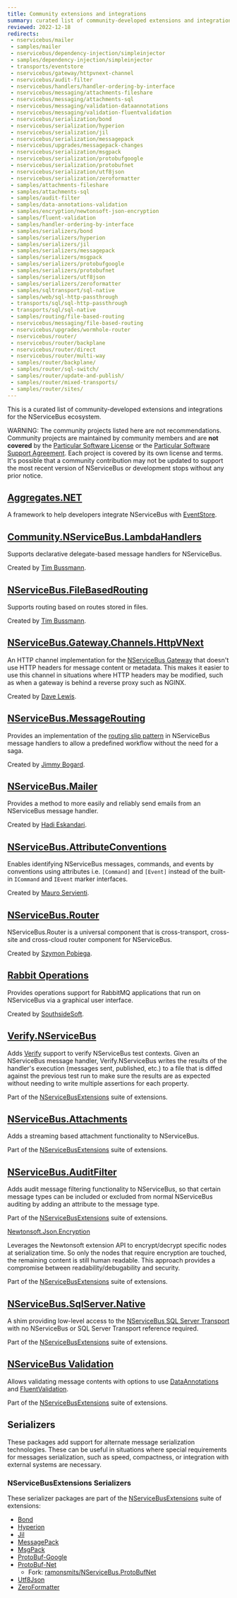 ```yaml
---
title: Community extensions and integrations
summary: curated list of community-developed extensions and integrations for the NServiceBus ecosystem.
reviewed: 2022-12-18
redirects:
 - nservicebus/mailer
 - samples/mailer
 - nservicebus/dependency-injection/simpleinjector
 - samples/dependency-injection/simpleinjector
 - transports/eventstore
 - nservicebus/gateway/httpvnext-channel
 - nservicebus/audit-filter
 - nservicebus/handlers/handler-ordering-by-interface
 - nservicebus/messaging/attachments-fileshare
 - nservicebus/messaging/attachments-sql
 - nservicebus/messaging/validation-dataannotations
 - nservicebus/messaging/validation-fluentvalidation
 - nservicebus/serialization/bond
 - nservicebus/serialization/hyperion
 - nservicebus/serialization/jil
 - nservicebus/serialization/messagepack
 - nservicebus/upgrades/messagepack-changes
 - nservicebus/serialization/msgpack
 - nservicebus/serialization/protobufgoogle
 - nservicebus/serialization/protobufnet
 - nservicebus/serialization/utf8json
 - nservicebus/serialization/zeroformatter
 - samples/attachments-fileshare
 - samples/attachments-sql
 - samples/audit-filter
 - samples/data-annotations-validation
 - samples/encryption/newtonsoft-json-encryption
 - samples/fluent-validation
 - samples/handler-ordering-by-interface
 - samples/serializers/bond
 - samples/serializers/hyperion
 - samples/serializers/jil
 - samples/serializers/messagepack
 - samples/serializers/msgpack
 - samples/serializers/protobufgoogle
 - samples/serializers/protobufnet
 - samples/serializers/utf8json
 - samples/serializers/zeroformatter
 - samples/sqltransport/sql-native
 - samples/web/sql-http-passthrough
 - transports/sql/sql-http-passthrough
 - transports/sql/sql-native
 - samples/routing/file-based-routing
 - nservicebus/messaging/file-based-routing
 - nservicebus/upgrades/wormhole-router
 - nservicebus/router/
 - nservicebus/router/backplane
 - nservicebus/router/direct
 - nservicebus/router/multi-way
 - samples/router/backplane/
 - samples/router/sql-switch/
 - samples/router/update-and-publish/
 - samples/router/mixed-transports/
 - samples/router/sites/
---
```


This is a curated list of community-developed extensions and integrations for the NServiceBus ecosystem.

WARNING: The community projects listed here are not recommendations. Community projects are maintained by community members and are **not covered** by the [Particular Software License](https://particular.net/licensing) or the [Particular Software Support Agreement](https://particular.net/supportagreement). Each project is covered by its own license and terms. It's possible that a community contribution may not be updated to support the most recent version of NServiceBus or development stops without any prior notice.

## [Aggregates.NET](https://github.com/charlessolar/Aggregates.NET)

A framework to help developers integrate NServiceBus with [EventStore](https://github.com/EventStore/EventStore).

## [Community.NServiceBus.LambdaHandlers](https://github.com/timbussmann/Community.NServiceBus.LambdaHandlers)

Supports declarative delegate-based message handlers for NServiceBus.

Created by [Tim Bussmann](https://github.com/timbussmann).

## [NServiceBus.FileBasedRouting](https://github.com/timbussmann/NServiceBus.FileBasedRouting)

Supports routing based on routes stored in files.

Created by [Tim Bussmann](https://github.com/timbussmann).

## [NServiceBus.Gateway.Channels.HttpVNext](https://github.com/welshdave/NServiceBus.Gateway.Channels.HttpVNext)

An HTTP channel implementation for the [NServiceBus Gateway](/nservicebus/gateway/) that doesn't use HTTP headers for message content or metadata. This makes it easier to use this channel in situations where HTTP headers may be modified, such as when a gateway is behind a reverse proxy such as NGINX.

Created by [Dave Lewis](https://www.dllewis.org/).

## [NServiceBus.MessageRouting](https://github.com/jbogard/NServiceBus.MessageRouting)

Provides an implementation of the [routing slip pattern](http://www.enterpriseintegrationpatterns.com/RoutingTable.html) in NServiceBus message handlers to allow a predefined workflow without the need for a saga.

Created by [Jimmy Bogard](https://jimmybogard.com/).

## [NServiceBus.Mailer](https://github.com/HEskandari/NServiceBus.Mailer)

Provides a method to more easily and reliably send emails from an NServiceBus message handler.

Created by [Hadi Eskandari](http://www.seesharpsoftware.com.au/).

## [NServiceBus.AttributeConventions](https://github.com/mauroservienti/NServiceBus.AttributeConventions)

Enables identifying NServiceBus messages, commands, and events by conventions using attributes i.e. `[Command]` and `[Event]` instead of the built-in `ICommand` and `IEvent` marker interfaces.

Created by [Mauro Servienti](https://milestone.topics.it/).

## [NServiceBus.Router](https://github.com/SzymonPobiega/NServiceBus.Router)

NServiceBus.Router is a universal component that is cross-transport, cross-site and cross-cloud router component for NServiceBus.

Created by [Szymon Pobiega](https://simon-says-architecture.com/).

## [Rabbit Operations](http://rabbitoperations.southsidesoft.com/)

Provides operations support for RabbitMQ applications that run on NServiceBus via a graphical user interface.

Created by [SouthsideSoft](http://southsidesoft.com/).

## [Verify.NServiceBus](https://github.com/NServiceBusExtensions/Verify.NServiceBus)

Adds [Verify](https://github.com/VerifyTests/Verify) support to verify NServiceBus test contexts. Given an NServiceBus message handler, Verify.NServiceBus writes the results of the handler's execution (messages sent, published, etc.) to a file that is diffed against the previous test run to make sure the results are as expected without needing to write multiple assertions for each property.

Part of the [NServiceBusExtensions](https://github.com/NServiceBusExtensions) suite of extensions.

## [NServiceBus.Attachments](https://github.com/NServiceBusExtensions/NServiceBus.Attachments)

Adds a streaming based attachment functionality to NServiceBus.

Part of the [NServiceBusExtensions](https://github.com/NServiceBusExtensions) suite of extensions.

## [NServiceBus.AuditFilter](https://github.com/NServiceBusExtensions/NServiceBus.AuditFilter)

Adds audit message filtering functionality to NServiceBus, so that certain message types can be included or excluded from normal NServiceBus auditing by adding an attribute to the message type.

Part of the [NServiceBusExtensions](https://github.com/NServiceBusExtensions) suite of extensions.

[Newtonsoft.Json.Encryption](https://github.com/NServiceBusExtensions/Newtonsoft.Json.Encryption)

Leverages the Newtonsoft extension API to encrypt/decrypt specific nodes at serialization time. So only the nodes that require encryption are touched, the remaining content is still human readable. This approach provides a compromise between readability/debugability and security.

Part of the [NServiceBusExtensions](https://github.com/NServiceBusExtensions) suite of extensions.

## [NServiceBus.SqlServer.Native](https://github.com/NServiceBusExtensions/NServiceBus.Native)

A shim providing low-level access to the [NServiceBus SQL Server Transport](/transports/sql/) with no NServiceBus or SQL Server Transport reference required.

Part of the [NServiceBusExtensions](https://github.com/NServiceBusExtensions) suite of extensions.

## [NServiceBus Validation](https://github.com/NServiceBusExtensions/NServiceBus.Validation)

Allows validating message contents with options to use [DataAnnotations](https://docs.microsoft.com/en-us/dotnet/api/system.componentmodel.dataannotations) and [FluentValidation](https://github.com/JeremySkinner/FluentValidation).

Part of the [NServiceBusExtensions](https://github.com/NServiceBusExtensions) suite of extensions.

## Serializers

These packages add support for alternate message serialization technologies. These can be useful in situations where special requirements for messages serialization, such as speed, compactness, or integration with external systems are necessary.

### NServiceBusExtensions Serializers

These serializer packages are part of the [NServiceBusExtensions](https://github.com/NServiceBusExtensions) suite of extensions:

* [Bond](https://github.com/NServiceBusExtensions/NServiceBus.Bond)
* [Hyperion](https://github.com/NServiceBusExtensions/NServiceBus.Hyperion)
* [Jil](https://github.com/NServiceBusExtensions/NServiceBus.Jil)
* [MessagePack](https://github.com/NServiceBusExtensions/NServiceBus.MessagePack)
* [MsgPack](https://github.com/NServiceBusExtensions/NServiceBus.MsgPack)
* [ProtoBuf-Google](https://github.com/NServiceBusExtensions/NServiceBus.ProtoBufGoogle)
* [ProtoBuf-Net](https://github.com/NServiceBusExtensions/NServiceBus.ProtoBufNet)
  * Fork: [ramonsmits/NServiceBus.ProtoBufNet](https://github.com/ramonsmits/NServiceBus.ProtoBufNet)
* [Utf8Json](https://github.com/NServiceBusExtensions/NServiceBus.Utf8Json)
* [ZeroFormatter](https://github.com/NServiceBusExtensions/NServiceBus.ZeroFormatter)
